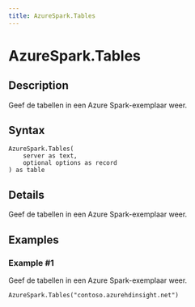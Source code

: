```yaml
---
title: AzureSpark.Tables
---
```


# AzureSpark.Tables


## Description

Geef de tabellen in een Azure Spark-exemplaar weer.


## Syntax

```powerquery
AzureSpark.Tables(
    server as text,
    optional options as record
) as table
```


## Details

Geef de tabellen in een Azure Spark-exemplaar weer.


## Examples

### Example #1 
Geef de tabellen in een Azure Spark-exemplaar weer.
```powerquery
AzureSpark.Tables("contoso.azurehdinsight.net")
```



